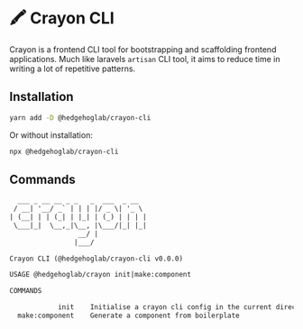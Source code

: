 # 🖍 Crayon CLI

Crayon is a frontend CLI tool for bootstrapping and scaffolding frontend applications. Much like laravels `artisan` CLI tool, it aims to reduce time in writing a lot of repetitive patterns.

## Installation

```bash
yarn add -D @hedgehoglab/crayon-cli
```

Or without installation:

```bash
npx @hedgehoglab/crayon-cli
```

## Commands

```txt
  ___ _ __ __ _ _   _  ___  _ __
 / __| '__/ _` | | | |/ _ \| '_ \
| (__| | | (_| | |_| | (_) | | | |
 \___|_|  \__,_|\__, |\___/|_| |_|
                 __/ |
                |___/

Crayon CLI (@hedgehoglab/crayon-cli v0.0.0)

USAGE @hedgehoglab/crayon init|make:component

COMMANDS

            init    Initialise a crayon cli config in the current directory
  make:component    Generate a component from boilerplate                  
```
